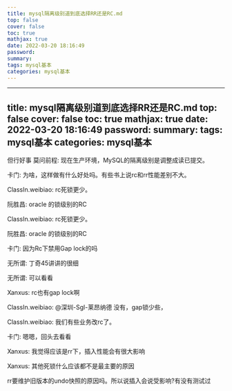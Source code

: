 ```yaml
---
title: mysql隔离级别道到底选择RR还是RC.md
top: false
cover: false
toc: true
mathjax: true
date: 2022-03-20 18:16:49
password:
summary:
tags: mysql基本
categories: mysql基本
---
```

---
title: mysql隔离级别道到底选择RR还是RC.md
top: false
cover: false
toc: true
mathjax: true
date: 2022-03-20 18:16:49
password:
summary:
tags: mysql基本
categories: mysql基本
---
但行好事  莫问前程:
现在生产环境，MySQL的隔离级别是调整成读已提交。

卡门:
为啥，这样做有什么好处吗。有些书上说rc和rr性能差别不大。

ClassIn.weibiao:
rc死锁更少。

阮胜昌:
oracle 的锁级别的RC



ClassIn.weibiao:
rc死锁更少。

阮胜昌:
oracle 的锁级别的RC

卡门:
因为Rc下禁用Gap lock的吗

无所谓:
丁奇45讲讲的很细

无所谓:
可以看看

Xanxus:
rc也有gap lock啊

ClassIn.weibiao:
@深圳-Sgl-莱昂纳德 没有，gap锁少些，

ClassIn.weibiao:
我们有些业务改rc了。

卡门:
嗯嗯，回头去看看

Xanxus:
我觉得应该是rr下，插入性能会有很大影响

Xanxus:
其他死锁什么应该都不是最主要的原因

rr要维护旧版本的undo快照的原因吗。所以说插入会说受影响?有没有测试过
